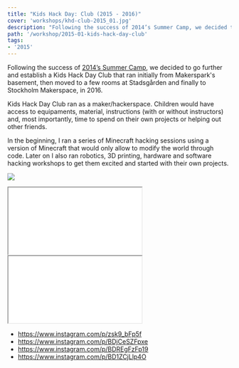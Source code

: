 ```yaml
---
title: "Kids Hack Day: Club (2015 - 2016)"
cover: 'workshops/khd-club-2015_01.jpg'
description: "Following the success of 2014’s Summer Camp, we decided to go further and establish a Kids Hack Day Club."
path: '/workshop/2015-01-kids-hack-day-club'
tags:
- '2015'
---
```


Following the success of [2014’s Summer Camp]("/workshop/2014-06-kids-hack-day-summer-camp), we decided to go further and establish a Kids Hack Day Club that ran initially from Makerspark's basement, then moved to a few rooms at Stadsgården and finally to Stockholm Makerspace, in 2016.

Kids Hack Day Club ran as a maker/hackerspace. Children would have access to equipaments, material, instructions (with or without instructors) and, most importantly, time to spend on their own projects or helping out other friends.

In the beginning, I ran a series of Minecraft hacking sessions using a version of Minecraft that would only allow to modify the world through code. Later on I also ran robotics, 3D printing, hardware and software hacking workshops to get them excited and started with their own projects.

![](./workshops/khd-club-2015_01.jpg)

<iframe src="//www.youtube.com/embed/oJ-ZoAo1dfs"></iframe>
<iframe src="//www.youtube.com/embed/8vaSNUhJ4vY"></iframe>


- https://www.instagram.com/p/zsk9_bFp5f
- https://www.instagram.com/p/BDjCeSZFpxe
- https://www.instagram.com/p/BDREgFzFp19
- https://www.instagram.com/p/BD1ZCjLlp4O
